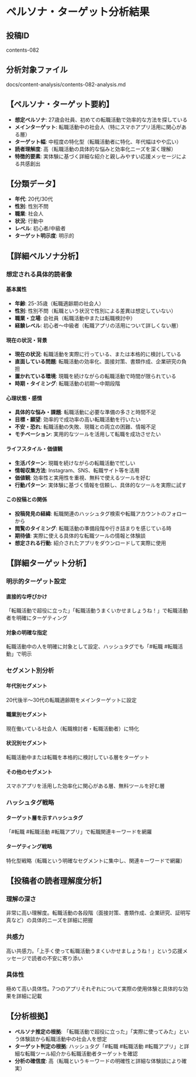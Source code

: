 # ペルソナ・ターゲット分析結果

## 投稿ID
contents-082

## 分析対象ファイル
docs/content-analysis/contents-082-analysis.md

## 【ペルソナ・ターゲット要約】
- **想定ペルソナ**: 27歳会社員、初めての転職活動で効率的な方法を探している
- **メインターゲット**: 転職活動中の社会人（特にスマホアプリ活用に関心がある層）
- **ターゲット幅**: 中程度の特化型（転職活動者に特化、年代幅はやや広い）
- **読者理解度**: 高（転職活動の具体的な悩みと効率化ニーズを深く理解）
- **特徴的要素**: 実体験に基づく詳細な紹介と親しみやすい応援メッセージによる共感創出

## 【分類データ】
- **年代**: 20代/30代
- **性別**: 性別不問
- **職業**: 社会人
- **状況**: 行動中
- **レベル**: 初心者/中級者
- **ターゲット明示度**: 明示的

## 【詳細ペルソナ分析】

### 想定される具体的読者像
#### 基本属性
- **年齢**: 25-35歳（転職適齢期の社会人）
- **性別**: 性別不問（転職という状況で性別による差異は想定していない）
- **職業・立場**: 会社員（転職活動中または転職検討中）
- **経験レベル**: 初心者〜中級者（転職アプリの活用について詳しくない層）

#### 現在の状況・背景
- **現在の状況**: 転職活動を実際に行っている、または本格的に検討している
- **直面している問題**: 転職活動の効率化、面接対策、書類作成、企業研究の負担
- **置かれている環境**: 現職を続けながらの転職活動で時間が限られている
- **時期・タイミング**: 転職活動の初期〜中期段階

#### 心理状態・感情
- **具体的な悩み・課題**: 転職活動に必要な準備の多さと時間不足
- **目標・願望**: 効率的で成功率の高い転職活動を行いたい
- **不安・恐れ**: 転職活動の失敗、現職との両立の困難、情報不足
- **モチベーション**: 実用的なツールを活用して転職を成功させたい

#### ライフスタイル・価値観
- **生活パターン**: 現職を続けながらの転職活動で忙しい
- **情報収集方法**: Instagram、SNS、転職サイト等を活用
- **価値観**: 効率性と実用性を重視、無料で使えるツールを好む
- **行動パターン**: 実体験に基づく情報を信頼し、具体的なツールを実際に試す

#### この投稿との関係
- **投稿発見の経緯**: 転職関連のハッシュタグ検索や転職アカウントのフォローから
- **閲覧のタイミング**: 転職活動の準備段階や行き詰まりを感じている時
- **期待値**: 実際に使える具体的な転職ツールの情報と体験談
- **想定される行動**: 紹介されたアプリをダウンロードして実際に使用

## 【詳細ターゲット分析】

### 明示的ターゲット設定
#### 直接的な呼びかけ
「転職活動で超役に立った」「転職活動うまくいかせましょうね！」で転職活動者を明確にターゲティング

#### 対象の明確な指定
転職活動中の人を明確に対象として設定、ハッシュタグでも「#転職 #転職活動」で明示

### セグメント別分析
#### 年代別セグメント
20代後半〜30代の転職適齢期をメインターゲットに設定

#### 職業別セグメント
現在働いている社会人（転職検討者・転職活動者）に特化

#### 状況別セグメント
転職活動中または転職を本格的に検討している層をターゲット

#### その他のセグメント
スマホアプリを活用した効率化に関心がある層、無料ツールを好む層

### ハッシュタグ戦略
#### ターゲット層を示すハッシュタグ
「#転職 #転職活動 #転職アプリ」で転職関連キーワードを網羅

#### ターゲティング戦略
特化型戦略（転職という明確なセグメントに集中し、関連キーワードで網羅）

## 【投稿者の読者理解度分析】
### 理解の深さ
非常に高い理解度。転職活動の各段階（面接対策、書類作成、企業研究、証明写真など）の具体的ニーズを詳細に把握

### 共感力
高い共感力。「上手く使って転職活動うまくいかせましょうね！」という応援メッセージで読者の不安に寄り添い

### 具体性
極めて高い具体性。7つのアプリそれぞれについて実際の使用体験と具体的な効果を詳細に記載

## 【分析根拠】
- **ペルソナ推定の根拠**: 「転職活動で超役に立った」「実際に使ってみた」という体験談から転職活動中の社会人を想定
- **ターゲット判定の根拠**: ハッシュタグ「#転職 #転職活動 #転職アプリ」と詳細な転職ツール紹介から転職活動者ターゲットを確認
- **分析の確信度**: 高（転職というキーワードの明確性と詳細な体験談により確実）